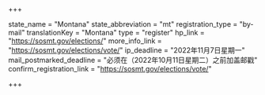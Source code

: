 +++

state_name = "Montana"
state_abbreviation = "mt"
registration_type = "by-mail"
translationKey = "Montana"
type = "register"
hp_link = "https://sosmt.gov/elections/"
more_info_link = "https://sosmt.gov/elections/vote/"
ip_deadline = "2022年11月7日星期一"
mail_postmarked_deadline = "必须在（2022年10月11日星期二）之前加盖邮戳"
confirm_registration_link = "https://sosmt.gov/elections/vote/"

+++